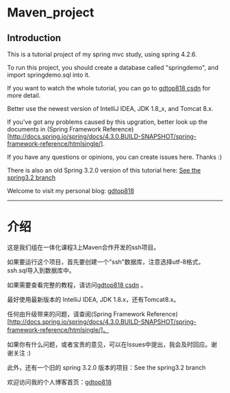 # Maven_project
## Introduction
This is a tutorial project of my spring mvc study, using spring 4.2.6.

To run this project, you should create a database called "springdemo", and import springdemo.sql into it.

If you want to watch the whole tutorial, you can go to [gdtop818 csdn](https://blog.csdn.net/weixin_37993251) for more detail.

Better use the newest version of IntelliJ IDEA, JDK 1.8_x, and Tomcat 8.x.

If you've got any problems caused by this upgration, better look up the documents in (Spring Framework Reference)[http://docs.spring.io/spring/docs/4.3.0.BUILD-SNAPSHOT/spring-framework-reference/htmlsingle/].

If you have any questions or opinions, you can create issues here. Thanks :)

There is also an old Spring 3.2.0 version of this tutorial here: [See the spring3.2 branch](https://github.com/gdtop818/Maven_project/tree/spring3.2)

Welcome to visit my personal blog: [gdtop818](https://blog.csdn.net/weixin_37993251)

---

# 介绍

这是我们组在一体化课程3上Maven合作开发的ssh项目。

如果要运行这个项目，首先要创建一个"ssh"数据库，注意选择utf-8格式，ssh.sql导入到数据库中。

如果需要查看完整的教程，请访问[gdtop818 csdn](https://blog.csdn.net/weixin_37993251) 。

最好使用最新版本的 IntelliJ IDEA, JDK 1.8.x，还有Tomcat8.x。

任何由升级带来的问题，请查阅(Spring Framework Reference)[http://docs.spring.io/spring/docs/4.3.0.BUILD-SNAPSHOT/spring-framework-reference/htmlsingle/]。

如果你有什么问题，或者宝贵的意见，可以在Issues中提出，我会及时回应。谢谢关注 :)

此外，还有一个旧的 spring 3.2.0 版本的项目：See the spring3.2 branch

欢迎访问我的个人博客首页：[gdtop818](https://blog.csdn.net/weixin_37993251)
